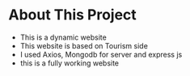 # About This Project
- This is a dynamic website 
- This website is based on Tourism side 
- I used Axios, Mongodb for server and express js
- this is a fully working website


